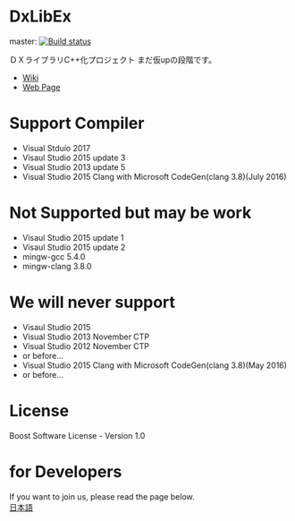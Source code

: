 # DxLibEx

master: [![Build status](https://ci.appveyor.com/api/projects/status/23dnx6tjije58a14/branch/master?svg=true)](https://ci.appveyor.com/project/yumetodo/dxlibex/branch/master)

ＤＸライブラリC++化プロジェクト
まだ仮upの段階です。

- [Wiki](https://github.com/Nagarei/DxLibEx/wiki)
- [Web Page](http://nagarei.github.io/DxLibEx/index.html)

# Support Compiler
- Visual Stduio 2017
- Visaul Studio 2015 update 3
- Visual Studio 2013 update 5
- Visual Studio 2015 Clang with Microsoft CodeGen(clang 3.8)(July 2016)

# Not Supported but may be work
- Visaul Studio 2015 update 1
- Visaul Studio 2015 update 2
- mingw-gcc 5.4.0
- mingw-clang 3.8.0

# We will never support
- Visaul Studio 2015
- Visual Studio 2013 November CTP
- Visual Studio 2012 November CTP
- or before...
- Visual Studio 2015 Clang with Microsoft CodeGen(clang 3.8)(May 2016)
- or before...

# License
Boost Software License - Version 1.0

# for Developers

If you want to join us, please read the page below.  
[日本語](https://github.com/Nagarei/DxLibEx/wiki/for-Developer)
